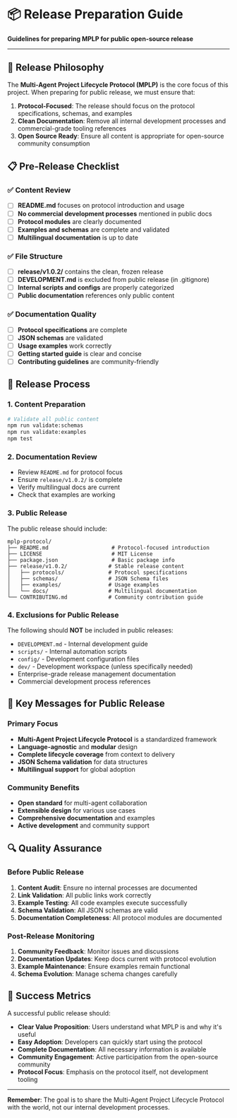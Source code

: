 # 📦 Release Preparation Guide

**Guidelines for preparing MPLP for public open-source release**

---

## 🎯 Release Philosophy

The **Multi-Agent Project Lifecycle Protocol (MPLP)** is the core focus of this project. When preparing for public release, we must ensure that:

1. **Protocol-Focused**: The release should focus on the protocol specifications, schemas, and examples
2. **Clean Documentation**: Remove all internal development processes and commercial-grade tooling references
3. **Open Source Ready**: Ensure all content is appropriate for open-source community consumption

## 📋 Pre-Release Checklist

### ✅ Content Review

- [ ] **README.md** focuses on protocol introduction and usage
- [ ] **No commercial development processes** mentioned in public docs
- [ ] **Protocol modules** are clearly documented
- [ ] **Examples and schemas** are complete and validated
- [ ] **Multilingual documentation** is up to date

### ✅ File Structure

- [ ] **release/v1.0.2/** contains the clean, frozen release
- [ ] **DEVELOPMENT.md** is excluded from public release (in .gitignore)
- [ ] **Internal scripts and configs** are properly categorized
- [ ] **Public documentation** references only public content

### ✅ Documentation Quality

- [ ] **Protocol specifications** are complete
- [ ] **JSON schemas** are validated
- [ ] **Usage examples** work correctly
- [ ] **Getting started guide** is clear and concise
- [ ] **Contributing guidelines** are community-friendly

## 🚀 Release Process

### 1. Content Preparation

```bash
# Validate all public content
npm run validate:schemas
npm run validate:examples
npm test
```

### 2. Documentation Review

- Review `README.md` for protocol focus
- Ensure `release/v1.0.2/` is complete
- Verify multilingual docs are current
- Check that examples are working

### 3. Public Release

The public release should include:

```
mplp-protocol/
├── README.md                    # Protocol-focused introduction
├── LICENSE                      # MIT License
├── package.json                 # Basic package info
├── release/v1.0.2/             # Stable release content
│   ├── protocols/              # Protocol specifications
│   ├── schemas/                # JSON Schema files
│   ├── examples/               # Usage examples
│   └── docs/                   # Multilingual documentation
└── CONTRIBUTING.md             # Community contribution guide
```

### 4. Exclusions for Public Release

The following should **NOT** be included in public releases:

- `DEVELOPMENT.md` - Internal development guide
- `scripts/` - Internal automation scripts
- `config/` - Development configuration files
- `dev/` - Development workspace (unless specifically needed)
- Enterprise-grade release management documentation
- Commercial development process references

## 📝 Key Messages for Public Release

### Primary Focus
- **Multi-Agent Project Lifecycle Protocol** is a standardized framework
- **Language-agnostic** and **modular** design
- **Complete lifecycle coverage** from context to delivery
- **JSON Schema validation** for data structures
- **Multilingual support** for global adoption

### Community Benefits
- **Open standard** for multi-agent collaboration
- **Extensible design** for various use cases
- **Comprehensive documentation** and examples
- **Active development** and community support

## 🔍 Quality Assurance

### Before Public Release

1. **Content Audit**: Ensure no internal processes are documented
2. **Link Validation**: All public links work correctly
3. **Example Testing**: All code examples execute successfully
4. **Schema Validation**: All JSON schemas are valid
5. **Documentation Completeness**: All protocol modules are documented

### Post-Release Monitoring

1. **Community Feedback**: Monitor issues and discussions
2. **Documentation Updates**: Keep docs current with protocol evolution
3. **Example Maintenance**: Ensure examples remain functional
4. **Schema Evolution**: Manage schema changes carefully

## 🎯 Success Metrics

A successful public release should:

- **Clear Value Proposition**: Users understand what MPLP is and why it's useful
- **Easy Adoption**: Developers can quickly start using the protocol
- **Complete Documentation**: All necessary information is available
- **Community Engagement**: Active participation from the open-source community
- **Protocol Focus**: Emphasis on the protocol itself, not development tooling

---

**Remember**: The goal is to share the Multi-Agent Project Lifecycle Protocol with the world, not our internal development processes.